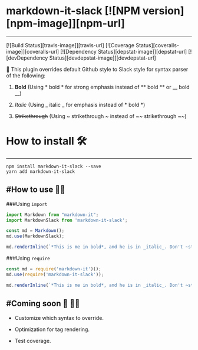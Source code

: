 # markdown-it-slack [![NPM version][npm-image]][npm-url]
---

[![Build Status][travis-image]][travis-url] [![Coverage Status][coveralls-image]][coveralls-url] [![Dependency Status][depstat-image]][depstat-url] [![devDependency Status][devdepstat-image]][devdepstat-url]

🚀 This plugin overrides default Github style to Slack style for syntax parser of the following:

1. **Bold** (Using * bold * for strong emphasis instead of ** bold ** or __ bold __)

2. _Italic_ (Using _ italic _ for emphasis instead of * bold *)

3. ~~Strikethrough~~ (Using ~ strikethrough ~ instead of ~~ strikethrough ~~)


# How to install 🛠️
---

```
npm install markdown-it-slack --save
yarn add markdown-it-slack
```


#How to use 👨‍💻
---

###Using `import` 

```js
import Markdown from "markdown-it";
import MarkdownSlack from 'markdown-it-slack';

const md = Markdown();
md.use(MarkdownSlack);

md.renderInline(`*This is me in bold*, and he is in _italic_. Don't ~strikethrough~ me!`)
```


###Using `require`

```js
const md = require('markdown-it')();
md.use(require('markdown-it-slack'));

md.renderInline(`*This is me in bold*, and he is in _italic_. Don't ~strikethrough~ me!`)

```

#Coming soon 🏹 👩‍🔬
---

* Customize which syntax to override.

* Optimization for tag rendering.

* Test coverage.